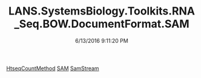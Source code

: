 ﻿---
title: LANS.SystemsBiology.Toolkits.RNA_Seq.BOW.DocumentFormat.SAM
date: 6/13/2016 9:11:20 PM
---

[HtseqCountMethod](T-LANS.SystemsBiology.Toolkits.RNA_Seq.BOW.DocumentFormat.SAM.HtseqCountMethod.html)
[SAM](T-LANS.SystemsBiology.Toolkits.RNA_Seq.BOW.DocumentFormat.SAM.SAM.html)
[SamStream](T-LANS.SystemsBiology.Toolkits.RNA_Seq.BOW.DocumentFormat.SAM.SamStream.html)
